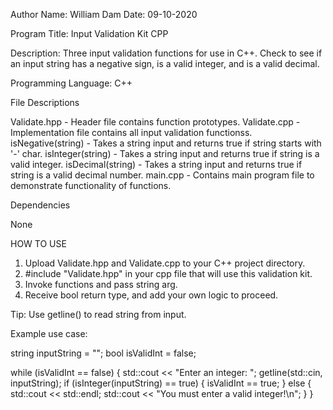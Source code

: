 Author Name: William Dam
Date: 09-10-2020

Program Title: Input Validation Kit CPP

Description: Three input validation functions for use in C++. Check
to see if an input string has a negative sign, is a valid integer, and 
is a valid decimal.

Programming Language: C++

File Descriptions

Validate.hpp - Header file contains function prototypes.
Validate.cpp - Implementation file contains all input validation functionss.
	isNegative(string) - Takes a string input and returns true if string
	starts with '-' char.
	isInteger(string) - Takes a string input and returns true if string
	is a valid integer.
	isDecimal(string) - Takes a string input and returns true if string
	is a valid decimal number.
main.cpp - Contains main program file to demonstrate functionality of functions.

Dependencies

None

HOW TO USE

1. Upload Validate.hpp and Validate.cpp to your C++ project directory.
2. #include "Validate.hpp" in your cpp file that will use this validation kit.
3. Invoke functions and pass string arg.
4. Receive bool return type, and add your own logic to proceed.

Tip: Use getline() to read string from input.

Example use case:

string inputString = "";
bool isValidInt = false;

while (isValidInt == false) {
	std::cout << "Enter an integer: ";
	getline(std::cin, inputString);
	if (isInteger(inputString) == true) {
		isValidInt == true;
	}
	else {
		std::cout << std::endl;
		std::cout << "You must enter a valid integer!\n";
	}
}
	

